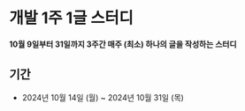 # 개발 1주 1글 스터디 

**10월 9일부터 31일까지 3주간 매주 (최소) 하나의 글을 작성하는 스터디**

## 기간
- 2024년 10월 14일 (월) ~ 2024년 10월 31일 (목)
